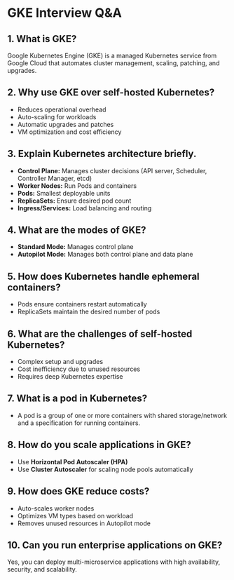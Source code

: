 # GKE Interview Q&A

## 1. What is GKE?
Google Kubernetes Engine (GKE) is a managed Kubernetes service from Google Cloud that automates cluster management, scaling, patching, and upgrades.

## 2. Why use GKE over self-hosted Kubernetes?
- Reduces operational overhead  
- Auto-scaling for workloads  
- Automatic upgrades and patches  
- VM optimization and cost efficiency  

## 3. Explain Kubernetes architecture briefly.
- **Control Plane:** Manages cluster decisions (API server, Scheduler, Controller Manager, etcd)  
- **Worker Nodes:** Run Pods and containers  
- **Pods:** Smallest deployable units  
- **ReplicaSets:** Ensure desired pod count  
- **Ingress/Services:** Load balancing and routing  

## 4. What are the modes of GKE?
- **Standard Mode:** Manages control plane  
- **Autopilot Mode:** Manages both control plane and data plane  

## 5. How does Kubernetes handle ephemeral containers?
- Pods ensure containers restart automatically  
- ReplicaSets maintain the desired number of pods  

## 6. What are the challenges of self-hosted Kubernetes?
- Complex setup and upgrades  
- Cost inefficiency due to unused resources  
- Requires deep Kubernetes expertise  

## 7. What is a pod in Kubernetes?
- A pod is a group of one or more containers with shared storage/network and a specification for running containers.

## 8. How do you scale applications in GKE?
- Use **Horizontal Pod Autoscaler (HPA)**  
- Use **Cluster Autoscaler** for scaling node pools automatically  

## 9. How does GKE reduce costs?
- Auto-scales worker nodes  
- Optimizes VM types based on workload  
- Removes unused resources in Autopilot mode  

## 10. Can you run enterprise applications on GKE?
Yes, you can deploy multi-microservice applications with high availability, security, and scalability.

